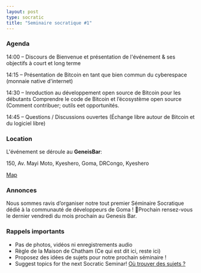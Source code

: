 ```yaml
---
layout: post
type: socratic
title: "Seminaire socratique #1"
---
```


### Agenda

14:00 – Discours de Bienvenue et présentation de l'événement & ses objectifs à court et long terme

14:15 – Présentation de Bitcoin en tant que bien commun du cyberespace (monnaie native d'internet)

14:30 – Inroduction au développement open source de Bitcoin pour les débutants
Comprendre le code de Bitcoin et l’écosystème open source (Comment contribuer; outils eet opportunités.

14:45 – Questions / Discussions ouvertes (Échange libre autour de Bitcoin et du logiciel libre)

### Location

L'événement se déroule au **GeneisBar**:

150, Av. Mayi Moto, Kyeshero, Goma, DRCongo,
Kyeshero

[Map](https://goo.gl/maps/6S79eh2rn5RK3BhEA)  


### Annonces

Nous sommes ravis d’organiser notre tout premier Séminaire Socratique dédié à la communauté de développeurs de Goma !
Prochain rensez-vous le dernier vendredi du mois prochain au Genesis Bar.

### Rappels importants

   - Pas de photos, vidéos ni enregistrements audio
   - Règle de la Maison de Chatham (Ce qui est dit ici, reste ici)
   - Proposez des idées de sujets pour notre prochain séminaire !
   - Suggest topics for the next Socratic Seminar! [Où trouver des sujets ?](/topics)


